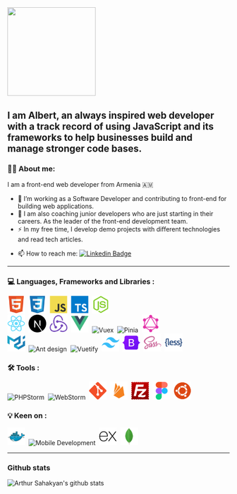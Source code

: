 <img src="https://user-images.githubusercontent.com/61713118/179591774-4b74f7e3-d7de-4f13-94e3-03dac3b1f14a.png" width="200" height="200" />

I am Albert, an always inspired web developer with a track record of using JavaScript and its frameworks to help businesses build and manage stronger code bases.
---
### :man_technologist: About me:
I am a front-end web developer from Armenia 🇦🇲

- :telescope: I’m working as a Software Developer and contributing to front-end for building web applications.
- :seedling: I am also coaching junior developers who are just starting in their careers.
As the leader of the front-end development team.
- :zap: In my free time, I develop demo projects with different technologies and read tech articles.
<!-- - :arrow_forward: Founder and content creator at [IT Motion](https://www.youtube.com/channel/UCFL-9mlMhhnJ-thUv0JKUtQ) youtube channel -->
- :mailbox: How to reach me: [![Linkedin Badge](https://img.shields.io/badge/Linkedin-blue?style=flat&logo=Linkedin&logoColor=white)](https://www.linkedin.com/in/albert-arakelyan/)

--- 
### :computer: Languages, Frameworks and Libraries :

<div>
  <div>
    <img src="https://github.com/devicons/devicon/blob/master/icons/html5/html5-original.svg" title="HTML5" alt="HTML" width="40" height="40"/>&nbsp;
    <img src="https://github.com/devicons/devicon/blob/master/icons/css3/css3-original.svg"  title="CSS3" alt="CSS" width="40" height="40"/>&nbsp;
    <img src="https://github.com/devicons/devicon/blob/master/icons/javascript/javascript-original.svg" title="Javascript" alt="Javascript" width="40" height="40"/>&nbsp;
    <img src="https://github.com/devicons/devicon/blob/master/icons/typescript/typescript-original.svg" title="Typescript" alt="Typescript" width="40" height="40"/>&nbsp;
    <img src="https://github.com/devicons/devicon/blob/master/icons/nodejs/nodejs-original.svg" title="Nodejs" alt="Nodejs" width="40" height="40"/>&nbsp;
  </div>
  <div>
      <img src="https://github.com/devicons/devicon/blob/master/icons/react/react-original.svg" title="React" alt="React" width="40"         height="40"/>&nbsp;
      <img src="https://github.com/devicons/devicon/blob/master/icons/nextjs/nextjs-original.svg" title="Nextjs" alt="Nextjs" width="40" height="40" />&nbsp;
      <img src="https://github.com/devicons/devicon/blob/master/icons/redux/redux-original.svg" title="Redux" alt="Redux " width="40" height="40"/>&nbsp;
      <img src="https://github.com/devicons/devicon/blob/master/icons/vuejs/vuejs-original.svg" title="Vue" alt="Vue" width="40"         height="40"/>&nbsp;
      <img src="https://user-images.githubusercontent.com/7110136/29002857-9e802f08-7ab4-11e7-9c31-604b5d0d0c19.png" title="Vuex" alt="Vuex" width="40"         height="40"/>&nbsp;
      <img src="https://emojis.slackmojis.com/emojis/images/1653495163/59365/pinia.png?1653495163" title="Pinia" alt="Pinia" width="40"         height="40"/>&nbsp;
      <img src="https://github.com/devicons/devicon/blob/master/icons/graphql/graphql-plain.svg" title="GraphQL" alt="GraphQL" width="40"         height="40"/>&nbsp;
  </div>
  <div>
    <img src="https://github.com/devicons/devicon/blob/master/icons/materialui/materialui-original.svg" title="Material UI" alt="Material UI" width="40" height="40"/>&nbsp;
    <img src="https://gw.alipayobjects.com/zos/rmsportal/rlpTLlbMzTNYuZGGCVYM.png" title="Ant design" alt="Ant design" width="40" height="40"/>&nbsp;
    <img src="https://iconape.com/wp-content/png_logo_vector/vuetify-logo.png" title="Vuetify" alt="Vuetify" width="40" height="40"/>&nbsp;
    <img src="https://github.com/devicons/devicon/blob/master/icons/tailwindcss/tailwindcss-plain.svg" title="Tailwind" alt="Tailwind" width="40" height="40"/>&nbsp;
    <img src="https://github.com/devicons/devicon/blob/master/icons/bootstrap/bootstrap-original.svg" title="Bootstrap" alt="Bootstrap" width="40" height="40"/>&nbsp;
    <img src="https://github.com/devicons/devicon/blob/master/icons/sass/sass-original.svg" title="Sass" alt="Sass" width="40" height="40"/>&nbsp;
    <img src="https://github.com/devicons/devicon/blob/master/icons/less/less-plain-wordmark.svg" title="Less" alt="Less" width="40" height="40"/>&nbsp;
  </div>
</div>

### 🛠️ Tools :
<div>
  <img src="https://seeklogo.com/images/P/phpstorm-logo-220B633CDA-seeklogo.com.png" title="PHPStorm" alt="PHPStorm" width="40" height="40"/>&nbsp;
  <img src="https://seeklogo.com/images/W/webstorm-logo-691E749F21-seeklogo.com.png" title="WebStorm" alt="WebStorm" width="40" height="40"/>&nbsp;
  <img src="https://github.com/devicons/devicon/blob/master/icons/git/git-original.svg" title="Git" alt="Git" width="40" height="40"/>&nbsp;
  <img src="https://github.com/devicons/devicon/blob/master/icons/firebase/firebase-plain.svg" title="Firebase" alt="Firebase" width="40" height="40"/>&nbsp;
    <img src="https://github.com/devicons/devicon/blob/master/icons/filezilla/filezilla-plain.svg" title="Filezilla" alt="Filezilla" width="40" height="40"/>&nbsp;
  <img src="https://github.com/devicons/devicon/blob/master/icons/figma/figma-original.svg" title="Figma" alt="Figma" width="40" height="40"/>&nbsp;
  <img src="https://github.com/devicons/devicon/blob/master/icons/ubuntu/ubuntu-plain.svg" title="Ubuntu" alt="Ubuntu" width="40" height="40"/>&nbsp;
</div>

### :bulb: Keen on :
<div>
  <img src="https://github.com/devicons/devicon/blob/master/icons/docker/docker-original.svg" title="Docker" alt="Docker" width="40" height="40"/>&nbsp;
  <img src="https://media.tproger.ru/uploads/2022/04/8726265_react_icon-cover-icon-original.png" title="React Native" alt="Mobile Development" width="40" height="40"/>&nbsp;
  <img src="https://github.com/devicons/devicon/blob/master/icons/express/express-original.svg" title="Express" alt="Express" width="40" height="40"/>&nbsp;
  <img src="https://github.com/devicons/devicon/blob/master/icons/mongodb/mongodb-original.svg" title="MongoDB" alt="MongoDB" width="40" height="40"/>&nbsp;
</div>

---
### Github stats
![Arthur Sahakyan's github stats](https://github-readme-stats.vercel.app/api?username=AlbertArakelyan&show_icons=true&theme=dracula&count_private=true&include_all_commits=true&hide=contribs,issues,stars)

<!--
**ALbert2504/ALbert2504** is a ✨ _special_ ✨ repository because its `README.md` (this file) appears on your GitHub profile.

Here are some ideas to get you started:

- 🔭 I’m currently working on ...
- 🌱 I’m currently learning ...
- 👯 I’m looking to collaborate on ...
- 🤔 I’m looking for help with ...
- 💬 Ask me about ...
- 📫 How to reach me: ...
- 😄 Pronouns: ...
- ⚡ Fun fact: ...
-->

